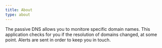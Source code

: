 ```yaml
---
title: About
type: about
---
```


The passive DNS allows you to monitore specific domain names. This application checks for you if the resolution of domains changed, at some point. Alerts are sent in order to keep you in touch. 